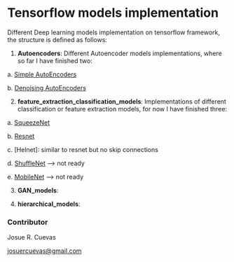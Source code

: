 # Tensorflow models implementation

Different Deep learning models implementation on tensorflow framework, the structure is defined as follows:

1. **Autoencoders**: Different Autoencoder models implementations, where so far I have finished two:

  a. [Simple AutoEncoders](http://ufldl.stanford.edu/tutorial/unsupervised/Autoencoders/)

  b. [Denoising AutoEncoders](http://deeplearning.net/tutorial/dA.html)

2. **feature_extraction_classification_models**: Implementations of different classification or feature extraction models, for now I have finished three:

  a. [SqueezeNet](https://arxiv.org/abs/1602.07360)

  b. [Resnet](https://arxiv.org/abs/1512.03385)

  c. [Helnet]: similar to resnet but no skip connections

  d. [ShuffleNet](https://arxiv.org/abs/1707.01083) --> not ready

  e. [MobileNet](https://arxiv.org/abs/1704.04861) --> not ready

3. **GAN_models**:

4. **hierarchical_models**:

### Contributor

Josue R. Cuevas

josuercuevas@gmail.com
